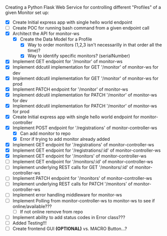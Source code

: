 
Creating a Python Flask Web Service for controlling different "Profiles" of a given Monitor set up:

* [x] Create Initial express app with single hello world endpoint
* [ ] Create POC for running bash command from a given endpoint call
* [x] Architect the API for monitor-ws
    * [x] Create the Data Model for a Profile
        * [x] Way to order monitors (1,2,3 isn't necessarilly in that order all the time)?
        * [x] Way to identify specific monitors? (serialNumber)
* [x] Implement GET endpoint for '/monitor' of monitor-ws
* [x] Implement ddcutil implementation for GET '/monitor' of monitor-ws for dev
* [x] Implement ddcutil implementation for GET '/monitor' of monitor-ws for prod
* [x] Implement PATCH endpoint for '/monitor' of monitor-ws
* [X] Implement ddcutil implementation for PATCH '/monitor' of monitor-ws for dev
* [x] Implement ddcutil implementation for PATCH '/monitor' of monitor-ws for prod
* [x] Create Initial express app with single hello world endpoint for monitor-controller
* [x] Implement POST endpoint for '/registrations' of monitor-controller-ws
    * [x] Can add monitor to repo
    * [x] Error if trying to add monitor already added
* [x] Implement GET endpoint for '/registrations' of monitor-controller-ws
* [x] Implement GET endpoint for '/registrations/:id' of monitor-controller-ws
* [x] Implement GET endpoint for '/monitors' of monitor-controller-ws
* [ ] Implement GET endpoint for '/monitors/:id' of monitor-controller-ws
* [ ] Implement underlying REST calls for GET '/monitors/:id' of monitor-controller-ws
* [ ] Implement PATCH endpoint for '/monitors' of monitor-controller-ws
* [ ] Implement underlying REST calls for PATCH '/monitors' of monitor-controller-ws
* [ ] Implement error handling middleware for monitor-ws
* [ ] Implement Polling from monitor-controller-ws to monitor-ws to see if online/available???
    * [ ] If not online remove from repo
* [ ] Implement ability to add status codes in Error class???
* [ ] Added Testing!!!
* [ ] Create frontend GUI **(OPTIONAL)** vs. MACRO Button...? 
